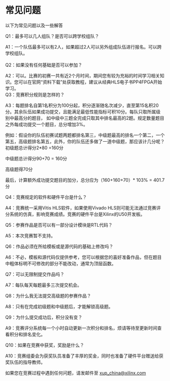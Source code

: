 # 常见问题

以下为常见问题以及一些解答

Q1：最多可以几人组队？是否可以跨学校组队？

A1：一个队伍最多可以有2人，如果超过2人可以另外组成队伍进行报名。可以跨学校组队。
<br/>
<br/>
Q2：如果没有任何基础是否可以参加？

A2：可以。比赛的初赛一共有近2个月时间，期间您有较为充裕的时间学习相关知识。您可以在官网“资料下载”处获取教程，建议从经典HLS电子书PP4FPGA开始学习。
<br/>
Q3：竞赛积分规则是怎样的？

A3：每题排名自第1名积分为100分起，积分逐渐随名次减少，直至第15名积20分。其余队伍如果成功提交，且能满足最低性能指标可积10分。每队只取所属级别中最高分的题目， 如中级中三题全完成只取其中排名最高的2题。规定数量题目之外每成功提交一个题目，总分增加3%。

例如：假设你的队伍初赛试题两题都排名第三，中级题最高的排名一个第二，一个第五，高级题排名第五，此外，你的队伍还多做了一道中级题，那应该计几分呢？
初级题总计得分2*80 =160分

中级题总计得分90+70 = 160分

高级题得70分

最后，计算额外成功提交题目的加分，总分应为（160+160+70）* 103% = 401.7分

Q4：竞赛规定的软件和硬件平台是什么？

A4：竞赛统一采用Vitis HLS软件，如果使用Vivado HLS则可能无法通过竞赛评分系统的仿真，影响竞赛成绩。竞赛的硬件平台是Xilinx的U50开发板。

Q5：参赛作品是否可以有一部分设计模块是RTL代码？

A5：本次竞赛暂不支持。

Q6：作品必须在所给模板或是源代码的基础上修改吗？

A6：不必，模板和源代码仅提供参考，您可以根据您的喜好准备作品，但在题目中粗体标明不可修改的部分不能改动，通常为顶层函数。

Q7：可以无限制提交作品吗？

A7：每队每天每题最多三次提交机会。

Q8：为什么我无法提交高级题的参赛作品？

A8：只有在完成初级题和中级题后，才能解锁高级题。

Q9：为什么提交成功后，积分没有变？

A9：竞赛评分系统每一个小时自动更新一次积分和排名，烦请等待至更新时间查看积分和排名变化。

Q10：如果在竞赛中获奖，奖励是什么？

A10：竞赛组委会为获奖队员准备了丰厚的奖金，同时也准备了硬件平台赠送给获奖队伍的指导教师。

如果您在竞赛过程中遇到任何问题，请发邮件至 xup_china@xilinx.com
